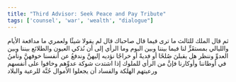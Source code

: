 ```yaml
---
title: "Third Advisor: Seek Peace and Pay Tribute"
tags: ['counsel', 'war', 'wealth', "dialogue"]
---
```


 ثم قال الملك للثالث ما ترى فيما قال صاحباك قال لم يقولا شيئًا ولعمري ما مدافعة الأيام والليالي بمستقَرٍّ لنا فيما بيننا وبين البوم وما الرأي إلى أن نُذكي العيون والطلائع بيننا وبين العدوِّ وننظر هل يقبلنَ صُلحًا أو فديةً أو خراجًا نؤديه إليهنَّ وندفعُ عن أنفسنا خوفهنَّ ونأمنُ في أوطاننا وأوكارنا فإنَّ من الرأي للملوك إذا اشتدت شوكة عدوِّهم وخافوا على أنفسهم ورعيتهم الهلكة والفساد أن يجعلوا الأموال جُنَّة للرعية والبلاد
